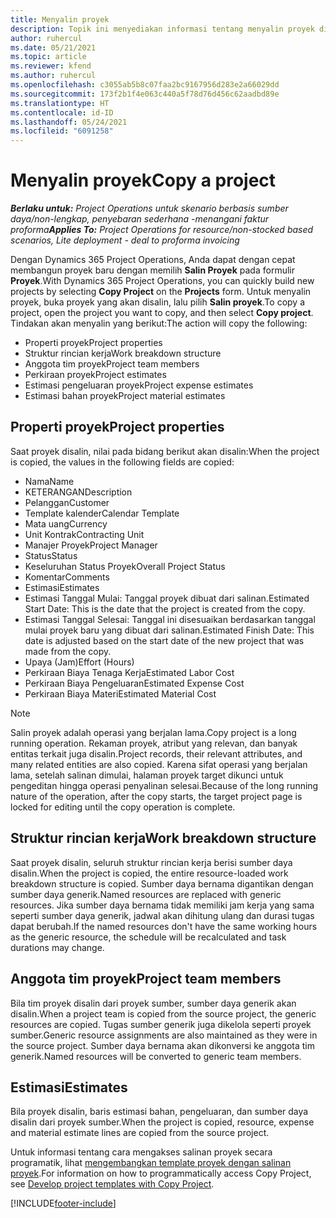 ```yaml
---
title: Menyalin proyek
description: Topik ini menyediakan informasi tentang menyalin proyek di Dynamics 365 Project Operations.
author: ruhercul
ms.date: 05/21/2021
ms.topic: article
ms.reviewer: kfend
ms.author: ruhercul
ms.openlocfilehash: c3055ab5b8c07faa2bc9167956d283e2a66029dd
ms.sourcegitcommit: 173f2b1f4e063c440a5f78d76d456c62aadbd89e
ms.translationtype: HT
ms.contentlocale: id-ID
ms.lasthandoff: 05/24/2021
ms.locfileid: "6091258"
---
```

# <a name="copy-a-project"></a><span data-ttu-id="1c34c-103">Menyalin proyek</span><span class="sxs-lookup"><span data-stu-id="1c34c-103">Copy a project</span></span>

<span data-ttu-id="1c34c-104">_**Berlaku untuk:** Project Operations untuk skenario berbasis sumber daya/non-lengkap, penyebaran sederhana -menangani faktur proforma_</span><span class="sxs-lookup"><span data-stu-id="1c34c-104">_**Applies To:** Project Operations for resource/non-stocked based scenarios, Lite deployment - deal to proforma invoicing_</span></span>

<span data-ttu-id="1c34c-105">Dengan Dynamics 365 Project Operations, Anda dapat dengan cepat membangun proyek baru dengan memilih **Salin Proyek** pada formulir **Proyek**.</span><span class="sxs-lookup"><span data-stu-id="1c34c-105">With Dynamics 365 Project Operations, you can quickly build new projects by selecting **Copy Project** on the **Projects** form.</span></span> <span data-ttu-id="1c34c-106">Untuk menyalin proyek, buka proyek yang akan disalin, lalu pilih **Salin proyek**.</span><span class="sxs-lookup"><span data-stu-id="1c34c-106">To copy a project, open the project you want to copy, and then select **Copy project**.</span></span> <span data-ttu-id="1c34c-107">Tindakan akan menyalin yang berikut:</span><span class="sxs-lookup"><span data-stu-id="1c34c-107">The action will copy the following:</span></span>

- <span data-ttu-id="1c34c-108">Properti proyek</span><span class="sxs-lookup"><span data-stu-id="1c34c-108">Project properties</span></span> 
- <span data-ttu-id="1c34c-109">Struktur rincian kerja</span><span class="sxs-lookup"><span data-stu-id="1c34c-109">Work breakdown structure</span></span>
- <span data-ttu-id="1c34c-110">Anggota tim proyek</span><span class="sxs-lookup"><span data-stu-id="1c34c-110">Project team members</span></span>
- <span data-ttu-id="1c34c-111">Perkiraan proyek</span><span class="sxs-lookup"><span data-stu-id="1c34c-111">Project estimates</span></span>
- <span data-ttu-id="1c34c-112">Estimasi pengeluaran proyek</span><span class="sxs-lookup"><span data-stu-id="1c34c-112">Project expense estimates</span></span>
- <span data-ttu-id="1c34c-113">Estimasi bahan proyek</span><span class="sxs-lookup"><span data-stu-id="1c34c-113">Project material estimates</span></span>

## <a name="project-properties"></a><span data-ttu-id="1c34c-114">Properti proyek</span><span class="sxs-lookup"><span data-stu-id="1c34c-114">Project properties</span></span>

<span data-ttu-id="1c34c-115">Saat proyek disalin, nilai pada bidang berikut akan disalin:</span><span class="sxs-lookup"><span data-stu-id="1c34c-115">When the project is copied, the values in the following fields are copied:</span></span>

- <span data-ttu-id="1c34c-116">Nama</span><span class="sxs-lookup"><span data-stu-id="1c34c-116">Name</span></span>
- <span data-ttu-id="1c34c-117">KETERANGAN</span><span class="sxs-lookup"><span data-stu-id="1c34c-117">Description</span></span>
- <span data-ttu-id="1c34c-118">Pelanggan</span><span class="sxs-lookup"><span data-stu-id="1c34c-118">Customer</span></span>
- <span data-ttu-id="1c34c-119">Template kalender</span><span class="sxs-lookup"><span data-stu-id="1c34c-119">Calendar Template</span></span>
- <span data-ttu-id="1c34c-120">Mata uang</span><span class="sxs-lookup"><span data-stu-id="1c34c-120">Currency</span></span>
- <span data-ttu-id="1c34c-121">Unit Kontrak</span><span class="sxs-lookup"><span data-stu-id="1c34c-121">Contracting Unit</span></span>
- <span data-ttu-id="1c34c-122">Manajer Proyek</span><span class="sxs-lookup"><span data-stu-id="1c34c-122">Project Manager</span></span>
- <span data-ttu-id="1c34c-123">Status</span><span class="sxs-lookup"><span data-stu-id="1c34c-123">Status</span></span>
- <span data-ttu-id="1c34c-124">Keseluruhan Status Proyek</span><span class="sxs-lookup"><span data-stu-id="1c34c-124">Overall Project Status</span></span>
- <span data-ttu-id="1c34c-125">Komentar</span><span class="sxs-lookup"><span data-stu-id="1c34c-125">Comments</span></span>
- <span data-ttu-id="1c34c-126">Estimasi</span><span class="sxs-lookup"><span data-stu-id="1c34c-126">Estimates</span></span>
- <span data-ttu-id="1c34c-127">Estimasi Tanggal Mulai: Tanggal proyek dibuat dari salinan.</span><span class="sxs-lookup"><span data-stu-id="1c34c-127">Estimated Start Date: This is the date that the project is created from the copy.</span></span>
- <span data-ttu-id="1c34c-128">Estimasi Tanggal Selesai: Tanggal ini disesuaikan berdasarkan tanggal mulai proyek baru yang dibuat dari salinan.</span><span class="sxs-lookup"><span data-stu-id="1c34c-128">Estimated Finish Date: This date is adjusted based on the start date of the new project that was made from the copy.</span></span>
- <span data-ttu-id="1c34c-129">Upaya (Jam)</span><span class="sxs-lookup"><span data-stu-id="1c34c-129">Effort (Hours)</span></span>
- <span data-ttu-id="1c34c-130">Perkiraan Biaya Tenaga Kerja</span><span class="sxs-lookup"><span data-stu-id="1c34c-130">Estimated Labor Cost</span></span>
- <span data-ttu-id="1c34c-131">Perkiraan Biaya Pengeluaran</span><span class="sxs-lookup"><span data-stu-id="1c34c-131">Estimated Expense Cost</span></span>
- <span data-ttu-id="1c34c-132">Perkiraan Biaya Materi</span><span class="sxs-lookup"><span data-stu-id="1c34c-132">Estimated Material Cost</span></span>

> [!NOTE]
> <span data-ttu-id="1c34c-133">Salin proyek adalah operasi yang berjalan lama.</span><span class="sxs-lookup"><span data-stu-id="1c34c-133">Copy project is a long running operation.</span></span> <span data-ttu-id="1c34c-134">Rekaman proyek, atribut yang relevan, dan banyak entitas terkait juga disalin.</span><span class="sxs-lookup"><span data-stu-id="1c34c-134">Project records, their relevant attributes, and many related entities are also copied.</span></span> <span data-ttu-id="1c34c-135">Karena sifat operasi yang berjalan lama, setelah salinan dimulai, halaman proyek target dikunci untuk pengeditan hingga operasi penyalinan selesai.</span><span class="sxs-lookup"><span data-stu-id="1c34c-135">Because of the long running nature of the operation, after the copy starts, the target project page is locked for editing until the copy operation is complete.</span></span>

## <a name="work-breakdown-structure"></a><span data-ttu-id="1c34c-136">Struktur rincian kerja</span><span class="sxs-lookup"><span data-stu-id="1c34c-136">Work breakdown structure</span></span>

<span data-ttu-id="1c34c-137">Saat proyek disalin, seluruh struktur rincian kerja berisi sumber daya disalin.</span><span class="sxs-lookup"><span data-stu-id="1c34c-137">When the project is copied, the entire resource-loaded work breakdown structure is copied.</span></span> <span data-ttu-id="1c34c-138">Sumber daya bernama digantikan dengan sumber daya generik.</span><span class="sxs-lookup"><span data-stu-id="1c34c-138">Named resources are replaced with generic resources.</span></span> <span data-ttu-id="1c34c-139">Jika sumber daya bernama tidak memiliki jam kerja yang sama seperti sumber daya generik, jadwal akan dihitung ulang dan durasi tugas dapat berubah.</span><span class="sxs-lookup"><span data-stu-id="1c34c-139">If the named resources don't have the same working hours as the generic resource, the schedule will be recalculated and task durations may change.</span></span>

## <a name="project-team-members"></a><span data-ttu-id="1c34c-140">Anggota tim proyek</span><span class="sxs-lookup"><span data-stu-id="1c34c-140">Project team members</span></span>

<span data-ttu-id="1c34c-141">Bila tim proyek disalin dari proyek sumber, sumber daya generik akan disalin.</span><span class="sxs-lookup"><span data-stu-id="1c34c-141">When a project team is copied from the source project, the generic resources are copied.</span></span> <span data-ttu-id="1c34c-142">Tugas sumber generik juga dikelola seperti proyek sumber.</span><span class="sxs-lookup"><span data-stu-id="1c34c-142">Generic resource assignments are also maintained as they were in the source project.</span></span> <span data-ttu-id="1c34c-143">Sumber daya bernama akan dikonversi ke anggota tim generik.</span><span class="sxs-lookup"><span data-stu-id="1c34c-143">Named resources will be converted to generic team members.</span></span>

## <a name="estimates"></a><span data-ttu-id="1c34c-144">Estimasi</span><span class="sxs-lookup"><span data-stu-id="1c34c-144">Estimates</span></span>

<span data-ttu-id="1c34c-145">Bila proyek disalin, baris estimasi bahan, pengeluaran, dan sumber daya disalin dari proyek sumber.</span><span class="sxs-lookup"><span data-stu-id="1c34c-145">When the project is copied, resource, expense and material estimate lines are copied from the source project.</span></span> 

<span data-ttu-id="1c34c-146">Untuk informasi tentang cara mengakses salinan proyek secara programatik, lihat [mengembangkan template proyek dengan salinan proyek](dev-copy-project.md).</span><span class="sxs-lookup"><span data-stu-id="1c34c-146">For information on how to programmatically access Copy Project, see [Develop project templates with Copy Project](dev-copy-project.md).</span></span>


[!INCLUDE[footer-include](../includes/footer-banner.md)]
